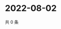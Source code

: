 # 2022-08-02

共 0 条

<!-- BEGIN WEIBO -->
<!-- 最后更新时间 Tue Aug 02 2022 15:17:02 GMT+0800 (China Standard Time) -->

<!-- END WEIBO -->
